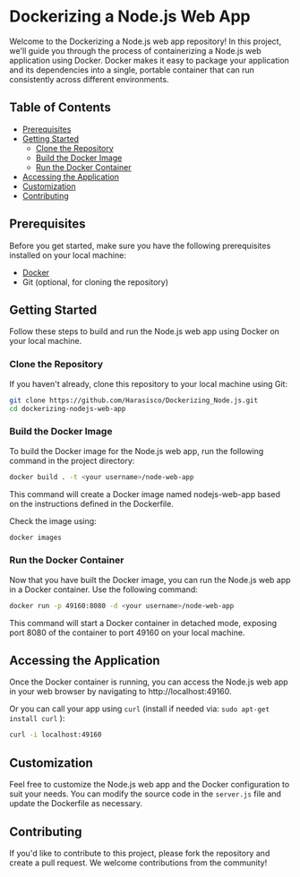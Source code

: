 # Dockerizing a Node.js Web App

Welcome to the Dockerizing a Node.js web app repository! In this project, we'll guide you through the process of containerizing a Node.js web application using Docker. Docker makes it easy to package your application and its dependencies into a single, portable container that can run consistently across different environments.

## Table of Contents

- [Prerequisites](#prerequisites)
- [Getting Started](#getting-started)
  - [Clone the Repository](#clone-the-repository)
  - [Build the Docker Image](#build-the-docker-image)
  - [Run the Docker Container](#run-the-docker-container)
- [Accessing the Application](#accessing-the-application)
- [Customization](#customization)
- [Contributing](#contributing)

## Prerequisites

Before you get started, make sure you have the following prerequisites installed on your local machine:

- [Docker](https://www.docker.com/get-started)
- Git (optional, for cloning the repository)

## Getting Started

Follow these steps to build and run the Node.js web app using Docker on your local machine.

### Clone the Repository

If you haven't already, clone this repository to your local machine using Git:

```bash
git clone https://github.com/Harasisco/Dockerizing_Node.js.git
cd dockerizing-nodejs-web-app
```

### Build the Docker Image

To build the Docker image for the Node.js web app, run the following command in the project directory:

```bash
docker build . -t <your username>/node-web-app
```

This command will create a Docker image named nodejs-web-app based on the instructions defined in the Dockerfile.

Check the image using:

```bash
docker images
```

### Run the Docker Container

Now that you have built the Docker image, you can run the Node.js web app in a Docker container. Use the following command:

```bash
docker run -p 49160:8080 -d <your username>/node-web-app
```

This command will start a Docker container in detached mode, exposing port 8080 of the container to port 49160 on your local machine.

## Accessing the Application

Once the Docker container is running, you can access the Node.js web app in your web browser by navigating to http://localhost:49160.

Or you can call your app using ``` curl ``` (install if needed via: ``` sudo apt-get install curl ``` ):

```bash
curl -i localhost:49160
```
## Customization

Feel free to customize the Node.js web app and the Docker configuration to suit your needs. You can modify the source code in the ``` server.js ``` file and update the Dockerfile as necessary.

## Contributing

If you'd like to contribute to this project, please fork the repository and create a pull request. We welcome contributions from the community!
